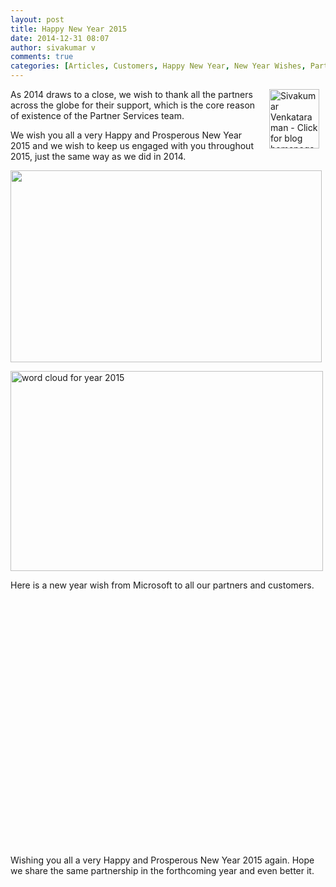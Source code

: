 ```yaml
---
layout: post
title: Happy New Year 2015
date: 2014-12-31 08:07
author: sivakumar v
comments: true
categories: [Articles, Customers, Happy New Year, New Year Wishes, Partners, Sivakumar Venkataraman, Uncategorized]
---
```

<p style="text-align:left;"><a title="Sivakumar Venkataraman - Click for blog homepage"><img border="0" hspace="10" alt="Sivakumar Venkataraman - Click for blog homepage" src="https://microsofttpd.github.io/assets/0871.sivav.jpg" width="80" align="right" height="95" /></a>As 2014 draws to a close, we wish to thank all the partners across the globe for their support, which is the core reason of existence of the Partner Services team.</p>
<p>We wish you all a very Happy and Prosperous New Year 2015 and we wish to keep us engaged with you throughout 2015, just the same way as we did in 2014.</p>
<p><img src="http://flightdesign.com/files/Image/greeting%20card_2015_.jpg" width="498" height="307" alt=" " /></p>
<p><a href="https://microsofttpd.github.io/assets/IMG_0898_325399AB.jpg" original-url="https://microsofttpd.github.io/assets/IMG_0898_325399AB.jpg"><img title="word cloud for year 2015" style="display:inline;border:0px;" border="0" alt="word cloud for year 2015" src="https://microsofttpd.github.io/assets/IMG_0898_thumb_4C49EA7E.jpg" original-url="https://microsofttpd.github.io/assets/IMG_0898_thumb_4C49EA7E.jpg" width="500" height="320" /></a></p>
<p>Here is a new year wish from Microsoft to all our partners and customers.</p>
<div id="scid:5737277B-5D6D-4f48-ABFC-DD9C333F4C5D:7a7c3b9f-7804-4783-8fdb-7f3acbfd8f88" class="wlWriterEditableSmartContent" style="float:none;margin:0px;display:inline;padding:0px;">
<div><object width="474" height="395"><param name="movie" value="https://www.youtube.com/v/GD2oW_vhXsI&amp;hl=en" /><embed src="https://www.youtube.com/v/GD2oW_vhXsI&amp;hl=en" type="application/x-shockwave-flash" width="474" height="395" /></object></div>
</div>
<p>Wishing you all a very Happy and Prosperous New Year 2015 again. Hope we share the same partnership in the forthcoming year and even better it.</p>

